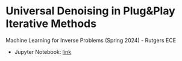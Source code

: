 # Universal Denoising in Plug&Play Iterative Methods
Machine Learning for Inverse Problems (Spring 2024) - Rutgers ECE

- Jupyter Notebook: [link](./mlip_project_notebook)
